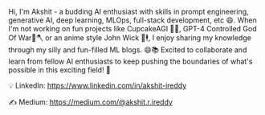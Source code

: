 Hi, I'm Akshit - a budding AI enthusiast with skills in prompt engineering, generative AI, deep learning, MLOps, full-stack development, etc 😄. When I'm not working on fun projects like CupcakeAGI 🧁🤖, GPT-4 Controlled God Of War💪🪓 or an anime style John Wick 🔫🕴, I enjoy sharing my knowledge through my silly and fun-filled ML blogs. 😄📚 Excited to collaborate and learn from fellow AI enthusiasts to keep pushing the boundaries of what's possible in this exciting field! 🚀

💡 LinkedIn: https://www.linkedin.com/in/akshit-ireddy

✍️ Medium: https://medium.com/@akshit.r.ireddy 
<!---
AkshitIreddy/AkshitIreddy is a ✨ special ✨ repository because its `README.md` (this file) appears on your GitHub profile.
You can click the Preview link to take a look at your changes.
--->
